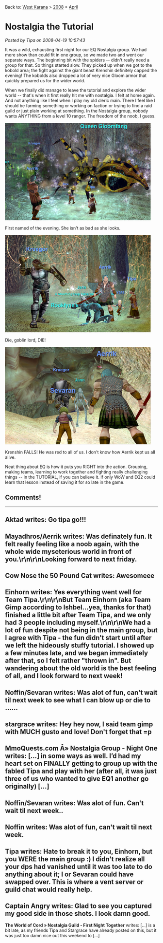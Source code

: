 Back to: [West Karana](/posts/westkarana.md) > [2008](/posts/2008/westkarana.md) > [April](./westkarana.md)
# Nostalgia the Tutorial

*Posted by Tipa on 2008-04-19 10:57:43*

It was a wild, exhausting first night for our EQ Nostalgia group. We had more show than could fit in one group, so we made two and went our separate ways. The beginning bit with the spiders -- didn't really need a group for that. So things started slow. They picked up when we got to the kobold area; the fight against the giant beast Krenshin definitely capped the evening! The kobolds also dropped a lot of very nice Gloom armor that quickly prepared us for the wider world.

When we finally did manage to leave the tutorial and explore the wider world -- that's when it first really hit me with nostalgia. I felt at home again. And not anything like I feel when I play my old cleric main. There I feel like I should be farming something or working on faction or trying to find a raid guild or just plain working at something. In the Nostalgia group, nobody wants ANYTHING from a level 10 ranger. The freedom of the noob, I guess.

![eqgame-2008-04-18-20-23-13-43.jpg](../../../uploads/2008/04/eqgame-2008-04-18-20-23-13-43.jpg)

First named of the evening. She isn't as bad as she looks.

![eqgame-2008-04-18-21-37-12-13.jpg](../../../uploads/2008/04/eqgame-2008-04-18-21-37-12-13.jpg)

Die, goblin lord, DIE!

![eqgame-2008-04-18-21-26-24-78.jpg](../../../uploads/2008/04/eqgame-2008-04-18-21-26-24-78.jpg)

Krenshin FALLS! He was red to all of us. I don't know how Aerrik kept us all alive.

Neat thing about EQ is how it puts you RIGHT into the action. Grouping, making teams, learning to work together and fighting really challenging things -- in the TUTORIAL, if you can believe it. If only WoW and EQ2 could learn that lesson instead of saving it for so late in the game.

## Comments!
---
**Aktad** writes: Go tipa go!!!
---
**Mayadhros/Aerrik** writes: Was definately fun.  It felt really feeling like a noob again, with the whole wide myseterious world in front of you.\r\n\r\nLooking forward to next friday.
---
**Cow Nose the 50 Pound Cat** writes: Awesomeee
---
**Einhorn** writes: Yes everything went well for Team Tipa.\r\n\r\nBut Team Einhorn (aka Team Gimp according to Ishbel...yea, thanks for that) finished a little bit after Team Tipa, and we only had 3 people including myself.\r\n\r\nWe had a lot of fun despite not being in the main group, but I agree with Tipa -  the fun didn't start until after we left the hideously stuffy tutorial. I showed up a few minutes late, and we began immediately after that, so I felt rather "thrown in". But wandering about the old world is the best feeling of all, and I look forward to next week!
---
**Noffin/Sevaran** writes: Was alot of fun, can't wait til next week to see what I can blow up or die to ......
---
**stargrace** writes: Hey hey now, I said team gimp with MUCH gusto and love! Don't forget that =p
---
**MmoQuests.com Â» Nostalgia Group - Night One** writes: [...] in some ways as well. I&#8217;d had my heart set on FINALLY getting to group up with the fabled Tipa and play with her (after all, it was just three of us who wanted to give EQ1 another go originally) [...]
---
**Noffin/Sevaran** writes: Was alot of fun.  Can't wait til next week..
---
**Noffin** writes: Was alot of fun, can't wait til next week.
---
**Tipa** writes: Hate to break it to you, Einhorn, but you WERE the main group :) I didn't realize all your dps had vanished until it was too late to do anything about it; I or Sevaran could have swapped over. This is where a vent server or guild chat would really help.
---
**Captain Angry** writes: Glad to see you captured my good side in those shots. I look damn good.
---
**The World of Cord » Nostalgia Guild - First Night Together** writes: [...] is a bit late, as my friends Tipa and Stargrace have already posted on this, but it was just too damn nice out this weekend to [...]
